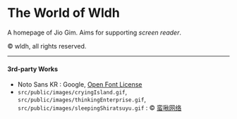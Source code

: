 The World of Wldh
=================

A homepage of Jio Gim. Aims for supporting *screen reader*.

&copy; wldh, all rights reserved.

---

#### 3rd-party Works

+ Noto Sans KR : Google, [Open Font License](https://scripts.sil.org/OFL_web)
+ `src/public/images/cryingIsland.gif`, `src/public/images/thinkingEnterprise.gif`, `src/public/images/sleepingShiratsuyu.gif` : &copy; [蛮啾网络](https://manjuu.cn/)
